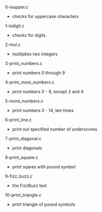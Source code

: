 0-isupper.c
* checks for uppercase characters

1-isdigit.c
* checks for digits

2-mul.c
* multiplies two integers

3-print_numbers.c
* print numbers 0 through 9

4-print_most_numbers.c
* print numbers 0 - 9, except 2 and 4

5-more_numbers.c
* print numbers 0 - 14, ten times

6-print_line.c
* print out specified number of underscores

7-print_diagonal.c
* print diagonals

8-print_square.c
* print sqares with pound symbol

9-fizz_buzz.c
* the FizzBuzz test

10-print_triangle.c
* print triangle of pound symbols
